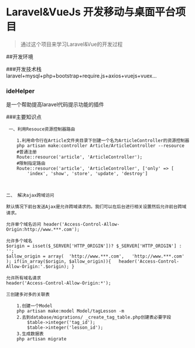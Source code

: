 # Laravel&VueJs 开发移动与桌面平台项目

> 通过这个项目来学习Laravel&Vue的开发过程


##开发环境

###开发技术栈
laravel+mysql+php+bootstrap+require.js+axios+vuejs+vuex...

### ideHelper
是一个帮助提高laravel代码提示功能的插件

###主要知识点

     一、利用Resouce资源控制器路由
```
    1.利用命令行在Article文件夹目录下创建一个名为ArticleController的资源控制器
    php artisan make:controller Article/ArticleController --resource
    #普通注册
    Route::resource('article', 'ArticleController');
    #限制指定路由
    Route::resource('article', 'ArticleController', ['only' => [
        'index', 'show', 'store', 'update', 'destroy']
    
  
```
    二、 解决ajax跨域访问
```
默认情况下前台发送Ajax是允许跨域请求的。我们可以在后台进行相关设置然后允许前台跨域请求。

允许单个域名访问 header('Access-Control-Allow-Origin:http://www.***.com');

允许多个域名
$origin = isset($_SERVER['HTTP_ORIGIN'])? $_SERVER['HTTP_ORIGIN'] : ''; 
$allow_origin = array( 	'http://www.***.com', 	'http://www.***.com' ); if(in_array($origin, $allow_origin)){ 	header('Access-Control-Allow-Origin:'.$origin); }

允许所有域名请求
header('Access-Control-Allow-Origin:*');
```
    三创建多对多的关联表
```
    1.创建一个Model
    php artisan make:model Model/tagLesson -m 
    2.去到database/migrations/ _create_tag_table.php创建表必要字段
        $table->integer('tag_id');
        $table->integer('lesson_id');
    3.生成数据表
    php artisan migrate
```
